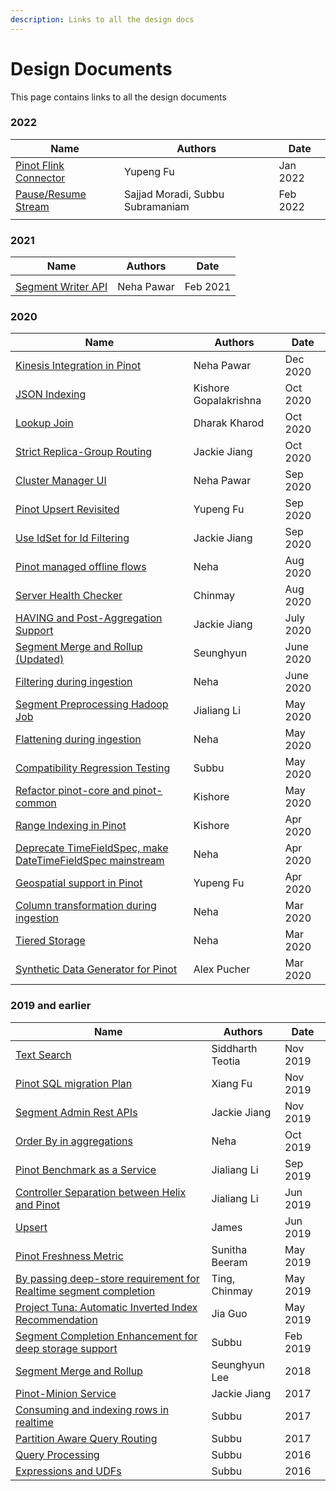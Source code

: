 ```yaml
---
description: Links to all the design docs
---
```


# Design Documents

This page contains links to all the design documents

### 2022

| Name                                                                                                                                 | Authors                          | Date     |
| ------------------------------------------------------------------------------------------------------------------------------------ | -------------------------------- | -------- |
| [Pinot Flink Connector](https://docs.google.com/document/d/1GVoFHOHSDPs1MEDKEmKguKwWMqM1lwQKj2e64RAKDf8/edit#heading=h.uvocz0dwkepo) | Yupeng Fu                        | Jan 2022 |
| [Pause/Resume Stream](https://docs.google.com/document/d/19uKzPRowJ8WLE0A4g6i8XLOBwqpswH2\_OvFvbxxZ\_X4/edit#heading=h.tvfsvrm5pwew) | Sajjad Moradi, Subbu Subramaniam | Feb 2022 |
|                                                                                                                                      |                                  |          |

### 2021

| Name                                                                                                          | Authors    | Date     |
| ------------------------------------------------------------------------------------------------------------- | ---------- | -------- |
|                                                                                                               |            |          |
| [Segment Writer API](https://docs.google.com/document/d/1f\_JlegCkH\_Zysm80maLnv7iqgWtD9uPiBLkeLmMUoNg/edit#) | Neha Pawar | Feb 2021 |

### 2020&#x20;

| Name                                                                                                                                                                      | Authors               | Date      |
| ------------------------------------------------------------------------------------------------------------------------------------------------------------------------- | --------------------- | --------- |
| [Kinesis Integration in Pinot](https://docs.google.com/document/d/1hFbzumQAGALAi8XZMOsVlwVHN-s2t37MA5QUfduL4Yk/edit?usp=sharing)                                          | Neha Pawar            | Dec 2020  |
| [JSON Indexing](https://docs.google.com/document/d/1ZBkZUjlkTH7pA1dN\_hLAUXhuP1pIo4WmtM5YXktUifg/edit?usp=sharing)                                                        | Kishore Gopalakrishna | Oct 2020  |
| [Lookup Join](https://docs.google.com/document/d/1InWmxbRqwcqIakzvoEWHLxtX4XR9H5L01256EbAUHV8/edit?usp=sharing)                                                           | Dharak Kharod         | Oct 2020  |
| [Strict Replica-Group Routing](https://docs.google.com/document/d/1B5SghG0x5JHfZrKMBjiv\_m3Dd969hfyWgc1joKZpJIU/edit?usp=sharing)                                         | Jackie Jiang          | Oct 2020  |
| [Cluster Manager UI](https://docs.google.com/document/d/1E6OWyt-NvOpbBsOH1qwi5v8DcNSgT4PTLJ21TKYIsoI/edit#heading=h.8xhj1hrxrxl)                                          | Neha Pawar            | Sep 2020  |
| [Pinot Upsert Revisited](https://docs.google.com/document/d/1qljEMndPMxbbKtjlVn9mn2toz7Qrk0TGQsHLfI--7h8/edit#heading=h.lsfmyoyyxtgt)                                     | Yupeng Fu             | Sep 2020  |
| [Use IdSet for Id Filtering](https://docs.google.com/document/d/1s6DZ9eTPqH7vaKQlPjKiWb\_OBC3hkkEGICIzcd5gozc/edit?usp=sharing)                                           | Jackie Jiang          | Sep 2020  |
| [Pinot managed offline flows](https://docs.google.com/document/d/1-e\_9aHQB4HXS38ONtofdxNvMsGmAoYfSnc2LP88MbIc/edit#heading=h.60ws8it8iwvp)                               | Neha                  | Aug 2020  |
| [Server Health Checker](https://docs.google.com/document/d/1PP\_RaDuS7KGeF9RnAcRFJRCA8aCVxxVLTJn-c3hg9qQ/edit)                                                            | Chinmay               | Aug 2020  |
| [HAVING and Post-Aggregation Support](https://docs.google.com/document/d/1Dg1KXpxIdl75Tsg2YFCYVeE8sMAIj64ZWoxDcj1cHwo/edit?usp=sharing)                                   | Jackie Jiang          | July 2020 |
| [Segment Merge and Rollup (Updated)](https://docs.google.com/document/d/1-AKCfXNXdoNjFIvJ87wjWwFM\_38gS0NCwFrIYjYsqp8/edit#)                                              | Seunghyun             | June 2020 |
| [Filtering during ingestion](https://docs.google.com/document/d/1Cahnas3nh0XErETH0KHLaecN6xCnRVYWNKO3rDn7qcI/edit#)                                                       | Neha                  | June 2020 |
| [Segment Preprocessing Hadoop Job](https://docs.google.com/document/d/1BnjjVj3OLuo-vmOt0WjqEFbUC9AZgCDuDxCtLEFPM34/edit?usp=sharing)                                      | Jialiang Li           | May 2020  |
| [Flattening during ingestion](https://docs.google.com/document/d/1IYCsYCgGn6YMWTDG4-i61Hxbtnac2dCuhvDKUZIxDYg/edit?usp=sharing)                                           | Neha                  | May 2020  |
| [Compatibility Regression Testing](https://docs.google.com/document/d/1yNlvnLKDNUuyRWOKYYF01FWW9weYMGoaLRtU-CueciM/edit#heading=h.sbzlx23tnq14)                           | Subbu                 | May 2020  |
| [Refactor pinot-core and pinot-common](https://docs.google.com/document/d/1urROfQZuTE8JJmW3IMCeB2i3FYoEyG1TCyPsxvSaNuw/edit?usp=sharing)                                  | Kishore               | May 2020  |
| [Range Indexing in Pinot](https://docs.google.com/document/d/1eisu7L-ERLs1OZCASOz3qSpzZfoipplKrYgmBXaFobw/edit?usp=sharing)                                               | Kishore               | Apr 2020  |
| [Deprecate TimeFieldSpec, make DateTimeFieldSpec mainstream](https://docs.google.com/document/d/1SU1jCjfsIDSA960fD5YWQbD72p8UdGF0c7CroFNt9Ho/edit#heading=h.qeqkd3x33xzp) | Neha                  | Apr 2020  |
| [Geospatial support in Pinot](https://docs.google.com/document/d/1Mkm5RHS\_tof-vIUt5-UNeOgRYSBAN6M\_pN-hedV6Q0g/edit?ts=5ea0b8d4#heading=h.i45os595j1sp)                  | Yupeng Fu             | Apr 2020  |
| [Column transformation during ingestion](https://docs.google.com/document/d/13BywJncHrLAFLm-qy4kfKaPxXfAg9XE5v3\_fk9sGVSo/edit?usp=sharing)                               | Neha                  | Mar 2020  |
| [Tiered Storage](https://docs.google.com/document/d/1Z4FLg3ezHpqvc6zhy0jR6Wi2OL8wLO\_lRC6aLkskFgs/edit?usp=sharing)                                                       | Neha                  | Mar 2020  |
| [Synthetic Data Generator for Pinot](https://cwiki.apache.org/confluence/display/PINOT/Synthetic+Data+Generator+for+Pinot)                                                | Alex Pucher           | Mar 2020  |

### 2019 and earlier

| Name                                                                                                                                                                                     | Authors          | Date     |
| ---------------------------------------------------------------------------------------------------------------------------------------------------------------------------------------- | ---------------- | -------- |
| [Text Search ](https://docs.google.com/document/d/19uLti7wwl7nPlDuy6cUVnLOll2C8u3YtUITbNj0TT5o/edit)                                                                                     | Siddharth Teotia | Nov 2019 |
| [Pinot SQL migration Plan](https://docs.google.com/document/d/1uNIq0cybUtVtdtJ38-4ewFNEQorbg-2KYr-CMSj6H\_8/edit#heading=h.ejrg0ci2rzol)                                                 | Xiang Fu         | Nov 2019 |
| [Segment Admin Rest APIs](https://cwiki.apache.org/confluence/display/PINOT/Segment+Admin+Rest+APIs)                                                                                     | Jackie Jiang     | Nov 2019 |
| [Order By in aggregations](https://cwiki.apache.org/confluence/display/PINOT/Order+By)                                                                                                   | Neha             | Oct 2019 |
| [Pinot Benchmark as a Service](https://cwiki.apache.org/confluence/display/PINOT/Pinot+Benchmark+as+a+Service)                                                                           | Jialiang Li      | Sep 2019 |
| [Controller Separation between Helix and Pinot](https://cwiki.apache.org/confluence/display/PINOT/Controller+Separation+between+Helix+and+Pinot)                                         | Jialiang Li      | Jun 2019 |
| [Upsert](https://docs.google.com/document/d/1SFFir7ByxCff-aVYxQeTHpNhPXeP5q7P4g\_6O2iNGgU/edit?usp=sharing)                                                                              | James            | Jun 2019 |
| [Pinot Freshness Metric](https://cwiki.apache.org/confluence/display/PINOT/Pinot+Freshness+Metric)                                                                                       | Sunitha Beeram   | May 2019 |
| [By passing deep-store requirement for Realtime segment completion](https://cwiki.apache.org/confluence/display/PINOT/By-passing+deep-store+requirement+for+Realtime+segment+completion) | Ting, Chinmay    | May 2019 |
| [Project Tuna: Automatic Inverted Index Recommendation](https://cwiki.apache.org/confluence/display/PINOT/Automated+Inverted+Index+Recommendation+for+Pinot)                             | Jia Guo          | May 2019 |
| [Segment Completion Enhancement for deep storage support](https://cwiki.apache.org/confluence/display/PINOT/Segment+Completion+Protocol+enhancements+for+Deep+Store+support)             | Subbu            | Feb 2019 |
| [Segment Merge and Rollup](https://cwiki.apache.org/confluence/display/PINOT/Segment+Merge+and+Rollup)                                                                                   | Seunghyun Lee    | 2018     |
| [Pinot-Minion Service](https://docs.google.com/document/d/1kbK88fCexmEsDcFINebqLvZWtKg8CVQN4kmsLm0s9f8/edit?usp=sharing)                                                                 | Jackie Jiang     | 2017     |
| [Consuming and indexing rows in realtime](https://cwiki.apache.org/confluence/display/PINOT/Consuming+and+Indexing+rows+in+Realtime)                                                     | Subbu            | 2017     |
| [Partition Aware Query Routing](https://cwiki.apache.org/confluence/display/PINOT/Partition+Aware+Query+Routing)                                                                         | Subbu            | 2017     |
| [Query Processing](https://cwiki.apache.org/confluence/display/PINOT/Query+Processing)                                                                                                   | Subbu            | 2016     |
| [Expressions and UDFs](https://cwiki.apache.org/confluence/display/PINOT/Expressions+and+UDFs)                                                                                           | Subbu            | 2016     |
